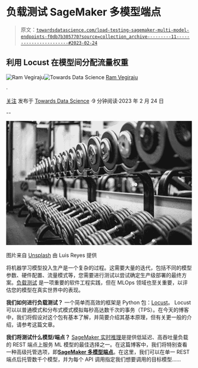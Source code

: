 # 负载测试 SageMaker 多模型端点

> 原文：[`towardsdatascience.com/load-testing-sagemaker-multi-model-endpoints-f0db7b305770?source=collection_archive---------11-----------------------#2023-02-24`](https://towardsdatascience.com/load-testing-sagemaker-multi-model-endpoints-f0db7b305770?source=collection_archive---------11-----------------------#2023-02-24)

## 利用 Locust 在模型间分配流量权重

[](https://ram-vegiraju.medium.com/?source=post_page-----f0db7b305770--------------------------------)![Ram Vegiraju](https://ram-vegiraju.medium.com/?source=post_page-----f0db7b305770--------------------------------)[](https://towardsdatascience.com/?source=post_page-----f0db7b305770--------------------------------)![Towards Data Science](https://towardsdatascience.com/?source=post_page-----f0db7b305770--------------------------------) [Ram Vegiraju](https://ram-vegiraju.medium.com/?source=post_page-----f0db7b305770--------------------------------)

·

[关注](https://medium.com/m/signin?actionUrl=https%3A%2F%2Fmedium.com%2F_%2Fsubscribe%2Fuser%2F6e49569edd2b&operation=register&redirect=https%3A%2F%2Ftowardsdatascience.com%2Fload-testing-sagemaker-multi-model-endpoints-f0db7b305770&user=Ram+Vegiraju&userId=6e49569edd2b&source=post_page-6e49569edd2b----f0db7b305770---------------------post_header-----------) 发布于 [Towards Data Science](https://towardsdatascience.com/?source=post_page-----f0db7b305770--------------------------------) ·9 分钟阅读·2023 年 2 月 24 日[](https://medium.com/m/signin?actionUrl=https%3A%2F%2Fmedium.com%2F_%2Fvote%2Ftowards-data-science%2Ff0db7b305770&operation=register&redirect=https%3A%2F%2Ftowardsdatascience.com%2Fload-testing-sagemaker-multi-model-endpoints-f0db7b305770&user=Ram+Vegiraju&userId=6e49569edd2b&source=-----f0db7b305770---------------------clap_footer-----------)

--

[](https://medium.com/m/signin?actionUrl=https%3A%2F%2Fmedium.com%2F_%2Fbookmark%2Fp%2Ff0db7b305770&operation=register&redirect=https%3A%2F%2Ftowardsdatascience.com%2Fload-testing-sagemaker-multi-model-endpoints-f0db7b305770&source=-----f0db7b305770---------------------bookmark_footer-----------)![](img/2d73100b5f9f21fc0048bf4d480216c2.png)

图片来自 [Unsplash](https://unsplash.com/photos/mTorQ9gFfOg) 由 Luis Reyes 提供

将机器学习模型投入生产是一个复杂的过程。这需要大量的迭代，包括不同的模型参数、硬件配置、流量模式等，您需要进行测试以尝试确定生产级部署的最终方案。[负载测试](https://www.blazemeter.com/blog/performance-testing-vs-load-testing-vs-stress-testing#:~:text=but%20remain%20stable.-,What%20is%20Load%20Testing%3F,systems%20handle%20heavy%20load%20volumes.) 是一项重要的软件工程实践，但在 MLOps 领域也至关重要，以评估您的模型在真实世界中的表现。

**我们如何进行负载测试？** 一个简单而高效的框架是 Python 包：[Locust](https://locust.io/)。 Locust 可以以普通模式和分布式模式模拟每秒高达数千次的事务（TPS）。在今天的博客中，我们将假设对这个包有基本了解，并简要介绍其基本原理，但有关更一般的介绍，请参考这篇文章。

**我们将测试什么模型/端点？** [SageMaker 实时推理](https://aws.amazon.com/blogs/machine-learning/part-2-model-hosting-patterns-in-amazon-sagemaker-getting-started-with-deploying-real-time-models-on-sagemaker/)是提供低延迟、高吞吐量负载的 REST 端点上服务 ML 模型的最佳选择之一。在这篇博客中，我们将特别查看一种高级托管选项，即[**SageMaker 多模型端点**](https://aws.amazon.com/blogs/machine-learning/part-3-model-hosting-patterns-in-amazon-sagemaker-run-and-optimize-multi-model-inference-with-amazon-sagemaker-multi-model-endpoints/)。在这里，我们可以在单一 REST 端点后托管数千个模型，并为每个 API 调用指定我们想要调用的目标模型……
